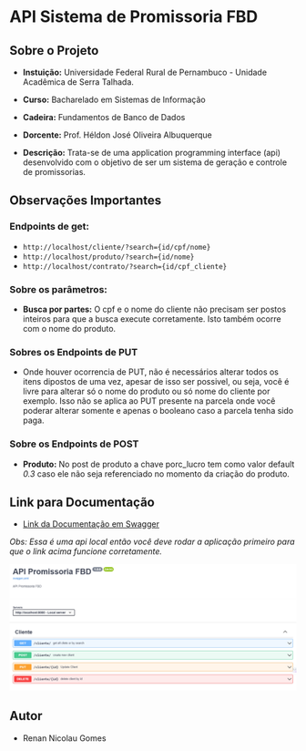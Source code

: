# **API Sistema de Promissoria FBD**

## Sobre o Projeto
* **Instuição:** Universidade Federal Rural de Pernambuco - Unidade Acadêmica de Serra Talhada.

* **Curso:** Bacharelado em Sistemas de Informação

* **Cadeira:** Fundamentos de Banco de Dados

* **Dorcente:** Prof. Héldon José Oliveira Albuquerque

* **Descrição:** Trata-se de uma application programming interface (api) desenvolvido com o objetivo de ser um sistema de geração e controle de promissorias.

## Observações Importantes
### Endpoints de get:
* `http://localhost/cliente/?search={id/cpf/nome}`
* `http://localhost/produto/?search={id/nome}`
* `http://localhost/contrato/?search={id/cpf_cliente}`
### Sobre os parâmetros:
* **Busca por partes:** O cpf e o nome do cliente não precisam ser postos inteiros para que a busca execute corretamente. Isto também ocorre com o nome do produto.

### Sobres os Endpoints de PUT
* Onde houver ocorrencia de PUT, não é necessários alterar todos os itens dipostos de uma vez, apesar de isso ser possivel, ou seja, você é livre para alterar só o nome do produto ou só nome do cliente por exemplo. Isso não se aplica ao PUT presente na parcela onde você poderar alterar somente e apenas o booleano caso a parcela tenha sido paga.

### Sobre os Endpoints de POST
* **Produto:** No post de produto a chave porc_lucro tem como valor default *0.3* caso ele não seja referenciado no momento da criação do produto.
## Link para Documentação 
* [Link da Documentação em Swagger](http://localhost:8080/documentation/)

*<p>Obs: Essa é uma api local então você deve rodar a aplicação primeiro para que  o link acima funcione corretamente.</p>*

<img src="image\image_swagger.png" alt="swagger image">

## Autor
* Renan Nicolau Gomes
